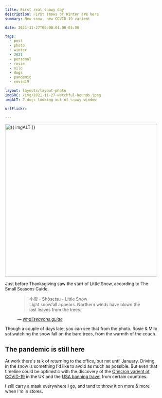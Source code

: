 ```yaml
---
title: First real snowy day
description: First snows of Winter are here
summary: New snow, new COVID-19 varient

date: 2021-11-27T00:00:01.00-05:00

tags:
  - post
  - photo
  - winter
  - 2021
  - personal
  - rosie
  - milo
  - dogs
  - pandemic
  - covid19

layout: layouts/layout-photo
imgSRC: /img/2021-11-27-watchful-hounds.jpeg
imgALT: 2 dogs looking out of snowy window

urlFlickr:

---
```

<p><img class="u-photo img-polaroid" src="{{ imgSRC }}" alt="{{ imgALT }}" width="500" height="500"></p>

Just before Thanksgiving saw the start of Little Snow, according to The Small Seasons Guide.

<figure class="blockquote">
    <blockquote cite="href="https://smallseasons.guide">
        <p>小雪・Shōsetsu・Little Snow <br>Light snowfall appears. Northern winds have blown the last leaves from the trees.</p>
    </blockquote>
    <figcaption>— <cite><a href="https://smallseasons.guide" title="">smallseasons.guide</a></cite></figcaption>
</figure>

Though a couple of days late, you can see that from the photo. Rosie & Milo sat watching the snow fall on the bare trees, from the warmth of the couch.

## The pandemic is still here

At work there's talk of returning to the office, but not until January. Driving in the snow is something I'd like to avoid as much as possible. But even that timeline could be optimistic with the discovery of the [Omicron varient of COVID-19](https://www.bbc.com/news/uk-59445124 "BBC News article") in the UK and the [USA banning travel](https://www.cdc.gov/coronavirus/2019-ncov/travelers/from-other-countries.html "CDC article") from certain countries.

I still carry a mask everywhere I go, and tend to throw it on more & more when I'm in stores.